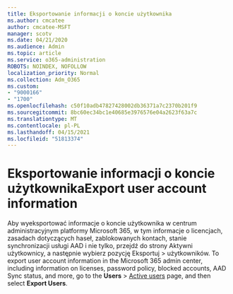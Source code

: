 ```yaml
---
title: Eksportowanie informacji o koncie użytkownika
ms.author: cmcatee
author: cmcatee-MSFT
manager: scotv
ms.date: 04/21/2020
ms.audience: Admin
ms.topic: article
ms.service: o365-administration
ROBOTS: NOINDEX, NOFOLLOW
localization_priority: Normal
ms.collection: Adm_O365
ms.custom:
- "9000166"
- "1700"
ms.openlocfilehash: c50f10adb47827428002db36371a7c2370b201f9
ms.sourcegitcommit: 8bc60ec34bc1e40685e3976576e04a2623f63a7c
ms.translationtype: MT
ms.contentlocale: pl-PL
ms.lasthandoff: 04/15/2021
ms.locfileid: "51813374"
---
```

# <a name="export-user-account-information"></a><span data-ttu-id="7b1a8-102">Eksportowanie informacji o koncie użytkownika</span><span class="sxs-lookup"><span data-stu-id="7b1a8-102">Export user account information</span></span>

<span data-ttu-id="7b1a8-103">Aby wyeksportować informacje o koncie użytkownika w centrum administracyjnym platformy Microsoft 365, w tym informacje o licencjach, zasadach dotyczących haseł, zablokowanych kontach, stanie synchronizacji usługi AAD i nie tylko, przejdź do strony Aktywni użytkownicy, a następnie wybierz pozycję Eksportuj   >  [](https://go.microsoft.com/fwlink/p/?linkid=834822) użytkowników. </span><span class="sxs-lookup"><span data-stu-id="7b1a8-103">To export user account information in the Microsoft 365 admin center, including information on licenses, password policy, blocked accounts, AAD Sync status, and more, go to the **Users** > [Active users](https://go.microsoft.com/fwlink/p/?linkid=834822) page, and then select **Export Users**.</span></span>